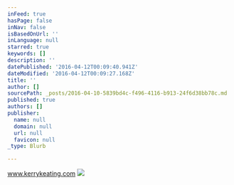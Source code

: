 ```yaml
---
inFeed: true
hasPage: false
inNav: false
isBasedOnUrl: ''
inLanguage: null
starred: true
keywords: []
description: ''
datePublished: '2016-04-12T00:09:40.941Z'
dateModified: '2016-04-12T00:09:27.168Z'
title: ''
author: []
sourcePath: _posts/2016-04-10-5839bd4c-f496-4116-b913-24f6d38bb78c.md
published: true
authors: []
publisher:
  name: null
  domain: null
  url: null
  favicon: null
_type: Blurb

---
```

www.kerrykeating.com
![](https://the-grid-user-content.s3-us-west-2.amazonaws.com/017b34f4-62c3-40e2-9867-a5b66aa80c12.jpg)